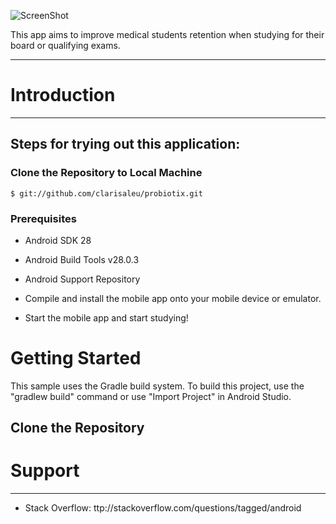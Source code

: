  ![ScreenShot](http://logo.jpg)


This app aims to improve medical students retention when studying for their board or qualifying exams.

---
# Introduction
---
## Steps for trying out this application:
### Clone the Repository to Local Machine

```
$ git://github.com/clarisaleu/probiotix.git
```

### Prerequisites
- Android SDK 28
- Android Build Tools v28.0.3
- Android Support Repository

- Compile and install the mobile app onto your mobile device or emulator.
- Start the mobile app and start studying!

# Getting Started
This sample uses the Gradle build system. To build this project, use the "gradlew build" command or use "Import Project" in Android Studio.
## Clone the Repository


# Support
---
- Stack Overflow: ttp://stackoverflow.com/questions/tagged/android
